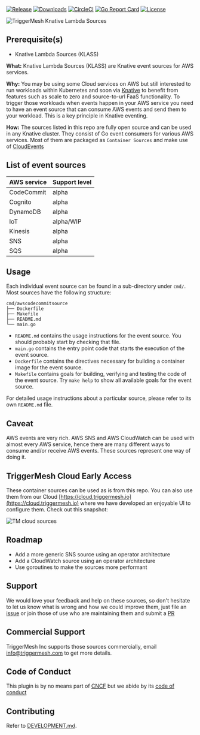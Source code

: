 [![Release](https://img.shields.io/github/v/release/triggermesh/aws-event-sources?label=release)](https://github.com/triggermesh/aws-event-sources/releases) [![Downloads](https://img.shields.io/github/downloads/triggermesh/aws-event-sources/total?label=downloads)](https://github.com/triggermesh/aws-event-sources/releases) [![CircleCI](https://circleci.com/gh/triggermesh/aws-event-sources/tree/master.svg?style=shield)](https://circleci.com/gh/triggermesh/aws-event-sources/tree/master) [![Go Report Card](https://goreportcard.com/badge/github.com/triggermesh/aws-event-sources)](https://goreportcard.com/report/github.com/triggermesh/aws-event-sources) [![License](https://img.shields.io/github/license/triggermesh/aws-event-sources?label=license)](LICENSE)

![TriggerMesh Knative Lambda Sources](./images/klass.png "TriggerMesh Knative Lambda Sources")

## Prerequisite(s)

- Knative Lambda Sources (KLASS)

**What:** Knative Lambda Sources (KLASS) are Knative event sources for AWS services.

**Why:** You may be using some Cloud services on AWS but still interested to run workloads within Kubernetes and soon via [Knative](https://github.com/knative/docs) to benefit from features such as scale to zero and source-to-url FaaS functionality. To trigger those workloads when events happen in your AWS service you need to have an event source that can consume AWS events and send them to your workload. This is a key principle in Knative eventing.

**How:** The sources listed in this repo are fully open source and can be used in any Knative cluster. They consist of Go event consumers for various AWS services. Most of them are packaged as `Container Sources` and make use of [CloudEvents](https://cloudevents.io/)

## List of event sources

| AWS service | Support level |
|-------------|---------------|
| CodeCommit  | alpha         |
| Cognito     | alpha         |
| DynamoDB    | alpha         |
| IoT         | alpha/WIP     |
| Kinesis     | alpha         |
| SNS         | alpha         |
| SQS         | alpha         |

## Usage

Each individual event source can be found in a sub-directory under `cmd/`. Most sources have the following structure:

```
cmd/awscodecommitsource
├── Dockerfile
├── Makefile
├── README.md
└── main.go
```

* `README.md` contains the usage instructions for the event source. You should probably start by checking that file.
* `main.go` contains the entry point code that starts the execution of the event source.
* `Dockerfile` contains the directives necessary for building a container image for the event source.
* `Makefile` contains goals for building, verifying and testing the code of the event source. Try `make help` to show all available goals for the event source.

For detailed usage instructions about a particular source, please refer to its own `README.md` file.

## Caveat

AWS events are very rich. AWS SNS and AWS CloudWatch can be used with almost every AWS service, hence there are many different ways to consume and/or receive AWS events. These sources represent one way of doing it.

## TriggerMesh Cloud Early Access

These container sources can be used as is from this repo. You can also use them from our Cloud [https://cloud.triggermesh.io](https://cloud.triggermesh.io) where we have developed an enjoyable UI to configure them. Check out this snapshot:

![TM cloud sources](./images/sources.png)

## Roadmap

* Add a more generic SNS source using an operator architecture
* Add a CloudWatch source using an operator architecture
* Use goroutines to make the sources more performant

## Support

We would love your feedback and help on these sources, so don't hesitate to let us know what is wrong and how we could improve them, just file an [issue](https://github.com/triggermesh/aws-event-sources/issues/new) or join those of use who are maintaining them and submit a [PR](https://github.com/triggermesh/aws-event-sources/compare)

## Commercial Support

TriggerMesh Inc supports those sources commercially, email info@triggermesh.com to get more details.

## Code of Conduct

This plugin is by no means part of [CNCF](https://www.cncf.io/) but we abide by its [code of conduct](https://github.com/cncf/foundation/blob/master/code-of-conduct.md)

## Contributing

Refer to [DEVELOPMENT.md](./DEVELOPMENT.md).
